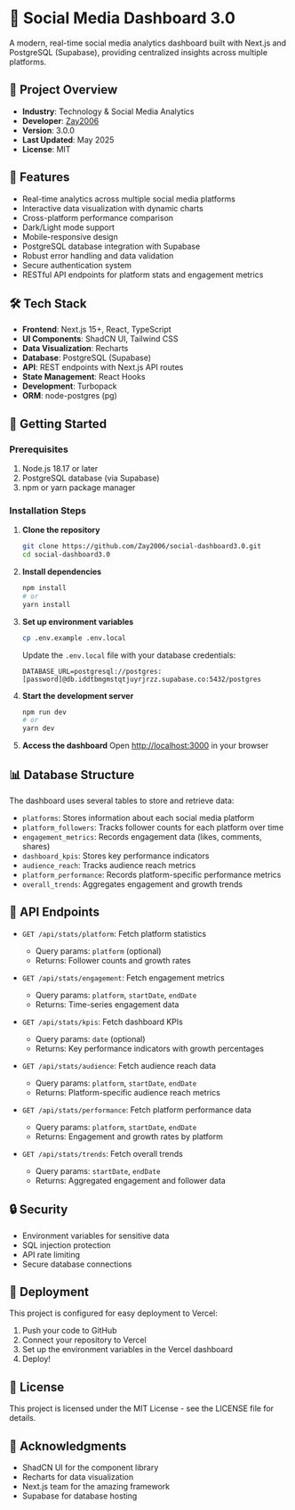 # 🚀 Social Media Dashboard 3.0

A modern, real-time social media analytics dashboard built with Next.js and PostgreSQL (Supabase), providing centralized insights across multiple platforms.

## 📁 Project Overview
- **Industry**: Technology & Social Media Analytics
- **Developer**: [Zay2006](https://github.com/Zay2006)
- **Version**: 3.0.0
- **Last Updated**: May 2025
- **License**: MIT

## 🎯 Features
- Real-time analytics across multiple social media platforms
- Interactive data visualization with dynamic charts
- Cross-platform performance comparison
- Dark/Light mode support
- Mobile-responsive design
- PostgreSQL database integration with Supabase
- Robust error handling and data validation
- Secure authentication system
- RESTful API endpoints for platform stats and engagement metrics

## 🛠️ Tech Stack
- **Frontend**: Next.js 15+, React, TypeScript
- **UI Components**: ShadCN UI, Tailwind CSS
- **Data Visualization**: Recharts
- **Database**: PostgreSQL (Supabase)
- **API**: REST endpoints with Next.js API routes
- **State Management**: React Hooks
- **Development**: Turbopack
- **ORM**: node-postgres (pg)

## 🚀 Getting Started

### Prerequisites
1. Node.js 18.17 or later
2. PostgreSQL database (via Supabase)
3. npm or yarn package manager

### Installation Steps

1. **Clone the repository**
   ```bash
   git clone https://github.com/Zay2006/social-dashboard3.0.git
   cd social-dashboard3.0
   ```

2. **Install dependencies**
   ```bash
   npm install
   # or
   yarn install
   ```

3. **Set up environment variables**
   ```bash
   cp .env.example .env.local
   ```
   Update the `.env.local` file with your database credentials:
   ```
   DATABASE_URL=postgresql://postgres:[password]@db.iddtbmgmstqtjuyrjrzz.supabase.co:5432/postgres
   ```

4. **Start the development server**
   ```bash
   npm run dev
   # or
   yarn dev
   ```

5. **Access the dashboard**
   Open [http://localhost:3000](http://localhost:3000) in your browser

## 📊 Database Structure

The dashboard uses several tables to store and retrieve data:
- `platforms`: Stores information about each social media platform
- `platform_followers`: Tracks follower counts for each platform over time
- `engagement_metrics`: Records engagement data (likes, comments, shares)
- `dashboard_kpis`: Stores key performance indicators
- `audience_reach`: Tracks audience reach metrics
- `platform_performance`: Records platform-specific performance metrics
- `overall_trends`: Aggregates engagement and growth trends

## 🔌 API Endpoints

- `GET /api/stats/platform`: Fetch platform statistics
  - Query params: `platform` (optional)
  - Returns: Follower counts and growth rates

- `GET /api/stats/engagement`: Fetch engagement metrics
  - Query params: `platform`, `startDate`, `endDate`
  - Returns: Time-series engagement data

- `GET /api/stats/kpis`: Fetch dashboard KPIs
  - Query params: `date` (optional)
  - Returns: Key performance indicators with growth percentages

- `GET /api/stats/audience`: Fetch audience reach data
  - Query params: `platform`, `startDate`, `endDate`
  - Returns: Platform-specific audience reach metrics

- `GET /api/stats/performance`: Fetch platform performance data
  - Query params: `platform`, `startDate`, `endDate`
  - Returns: Engagement and growth rates by platform

- `GET /api/stats/trends`: Fetch overall trends
  - Query params: `startDate`, `endDate`
  - Returns: Aggregated engagement and follower data

## 🔒 Security

- Environment variables for sensitive data
- SQL injection protection
- API rate limiting
- Secure database connections

## 🚀 Deployment

This project is configured for easy deployment to Vercel:

1. Push your code to GitHub
2. Connect your repository to Vercel
3. Set up the environment variables in the Vercel dashboard
4. Deploy!

## 📝 License

This project is licensed under the MIT License - see the LICENSE file for details.

## 🙏 Acknowledgments

- ShadCN UI for the component library
- Recharts for data visualization
- Next.js team for the amazing framework
- Supabase for database hosting
